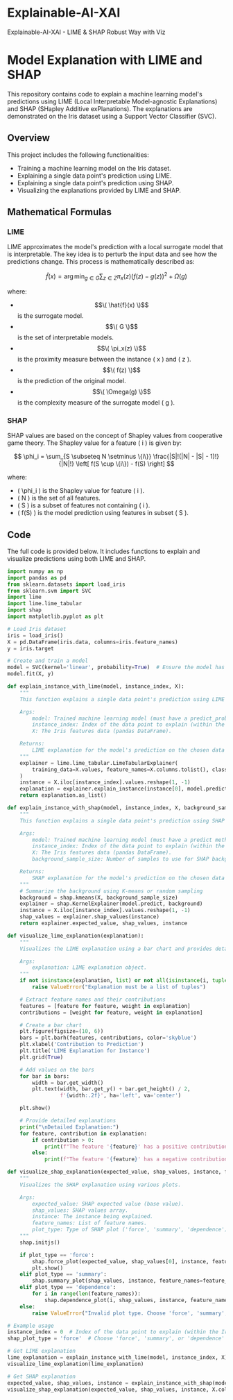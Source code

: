 # Explainable-AI-XAI
Explainable-AI-XAI - LIME &amp; SHAP Robust Way with Viz 
# Model Explanation with LIME and SHAP

This repository contains code to explain a machine learning model's predictions using LIME (Local Interpretable Model-agnostic Explanations) and SHAP (SHapley Additive exPlanations). The explanations are demonstrated on the Iris dataset using a Support Vector Classifier (SVC).

## Overview

This project includes the following functionalities:
- Training a machine learning model on the Iris dataset.
- Explaining a single data point's prediction using LIME.
- Explaining a single data point's prediction using SHAP.
- Visualizing the explanations provided by LIME and SHAP.

## Mathematical Formulas

### LIME

LIME approximates the model's prediction with a local surrogate model that is interpretable. The key idea is to perturb the input data and see how the predictions change. This process is mathematically described as:

$$
\hat{f}(x) = \arg \min_{g \in G} \sum_{z \in Z} \pi_x(z) \left( f(z) - g(z) \right)^2 + \Omega(g)
$$

where:
- $$\( \hat{f}(x) \)$$ is the surrogate model.
- $$\( G \)$$ is the set of interpretable models.
- $$\( \pi_x(z) \)$$ is the proximity measure between the instance \( x \) and \( z \).
- $$\( f(z) \)$$ is the prediction of the original model.
- $$\( \Omega(g) \)$$ is the complexity measure of the surrogate model \( g \).
### SHAP

SHAP values are based on the concept of Shapley values from cooperative game theory. The Shapley value for a feature \( i \) is given by:

$$
\phi_i = \sum_{S \subseteq N \setminus \{i\}} \frac{|S|!(|N| - |S| - 1)!}{|N|!} \left[ f(S \cup \{i\}) - f(S) \right]
$$

where:
- \( \phi_i \) is the Shapley value for feature \( i \).
- \( N \) is the set of all features.
- \( S \) is a subset of features not containing \( i \).
- \( f(S) \) is the model prediction using features in subset \( S \).

## Code

The full code is provided below. It includes functions to explain and visualize predictions using both LIME and SHAP.

```python
import numpy as np
import pandas as pd
from sklearn.datasets import load_iris
from sklearn.svm import SVC
import lime
import lime.lime_tabular
import shap
import matplotlib.pyplot as plt

# Load Iris dataset
iris = load_iris()
X = pd.DataFrame(iris.data, columns=iris.feature_names)
y = iris.target

# Create and train a model
model = SVC(kernel='linear', probability=True)  # Ensure the model has predict_proba method for LIME
model.fit(X, y)

def explain_instance_with_lime(model, instance_index, X):
    """
    This function explains a single data point's prediction using LIME on the Iris dataset.

    Args:
        model: Trained machine learning model (must have a predict_proba method).
        instance_index: Index of the data point to explain (within the Iris dataset).
        X: The Iris features data (pandas DataFrame).

    Returns:
        LIME explanation for the model's prediction on the chosen data point.
    """
    explainer = lime.lime_tabular.LimeTabularExplainer(
        training_data=X.values, feature_names=X.columns.tolist(), class_names=iris.target_names, mode='classification'
    )
    instance = X.iloc[instance_index].values.reshape(1, -1)
    explanation = explainer.explain_instance(instance[0], model.predict_proba)
    return explanation.as_list()

def explain_instance_with_shap(model, instance_index, X, background_sample_size=100):
    """
    This function explains a single data point's prediction using SHAP on the Iris dataset.

    Args:
        model: Trained machine learning model (must have a predict method).
        instance_index: Index of the data point to explain (within the Iris dataset).
        X: The Iris features data (pandas DataFrame).
        background_sample_size: Number of samples to use for SHAP background dataset.

    Returns:
        SHAP explanation for the model's prediction on the chosen data point.
    """
    # Summarize the background using K-means or random sampling
    background = shap.kmeans(X, background_sample_size)
    explainer = shap.KernelExplainer(model.predict, background)
    instance = X.iloc[instance_index].values.reshape(1, -1)
    shap_values = explainer.shap_values(instance)
    return explainer.expected_value, shap_values, instance

def visualize_lime_explanation(explanation):
    """
    Visualizes the LIME explanation using a bar chart and provides detailed explanations.

    Args:
        explanation: LIME explanation object.
    """
    if not isinstance(explanation, list) or not all(isinstance(i, tuple) for i in explanation):
        raise ValueError("Explanation must be a list of tuples")

    # Extract feature names and their contributions
    features = [feature for feature, weight in explanation]
    contributions = [weight for feature, weight in explanation]

    # Create a bar chart
    plt.figure(figsize=(10, 6))
    bars = plt.barh(features, contributions, color='skyblue')
    plt.xlabel('Contribution to Prediction')
    plt.title('LIME Explanation for Instance')
    plt.grid(True)

    # Add values on the bars
    for bar in bars:
        width = bar.get_width()
        plt.text(width, bar.get_y() + bar.get_height() / 2,
                 f'{width:.2f}', ha='left', va='center')

    plt.show()

    # Provide detailed explanations
    print("\nDetailed Explanation:")
    for feature, contribution in explanation:
        if contribution > 0:
            print(f"The feature '{feature}' has a positive contribution of {contribution:.2f}, meaning it supports the model's prediction.")
        else:
            print(f"The feature '{feature}' has a negative contribution of {contribution:.2f}, meaning it opposes the model's prediction.")

def visualize_shap_explanation(expected_value, shap_values, instance, feature_names, plot_type='force'):
    """
    Visualizes the SHAP explanation using various plots.

    Args:
        expected_value: SHAP expected value (base value).
        shap_values: SHAP values array.
        instance: The instance being explained.
        feature_names: List of feature names.
        plot_type: Type of SHAP plot ('force', 'summary', 'dependence').
    """
    shap.initjs()

    if plot_type == 'force':
        shap.force_plot(expected_value, shap_values[0], instance, feature_names=feature_names, matplotlib=True)
        plt.show()
    elif plot_type == 'summary':
        shap.summary_plot(shap_values, instance, feature_names=feature_names)
    elif plot_type == 'dependence':
        for i in range(len(feature_names)):
            shap.dependence_plot(i, shap_values, instance, feature_names=feature_names)
    else:
        raise ValueError("Invalid plot type. Choose 'force', 'summary', or 'dependence'.")

# Example usage
instance_index = 0  # Index of the data point to explain (within the Iris dataset)
shap_plot_type = 'force'  # Choose 'force', 'summary', or 'dependence'

# Get LIME explanation
lime_explanation = explain_instance_with_lime(model, instance_index, X)
visualize_lime_explanation(lime_explanation)

# Get SHAP explanation
expected_value, shap_values, instance = explain_instance_with_shap(model, instance_index, X)
visualize_shap_explanation(expected_value, shap_values, instance, X.columns.tolist(), plot_type=shap_plot_type)
